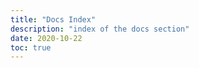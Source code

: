 ```yaml
---
title: "Docs Index"
description: "index of the docs section"
date: 2020-10-22
toc: true
---
```






